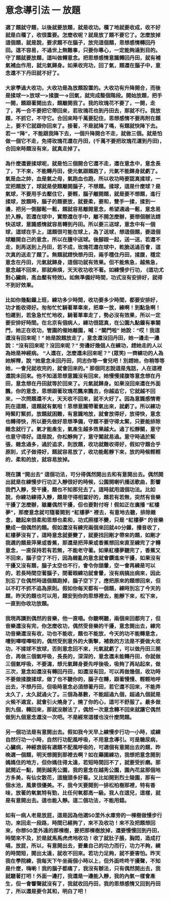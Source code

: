 # 意念導引法 一 放題

### 選了題就守題，以後就要放題，就是收功。種了地就要收成，收不好就是白種了，收很重要。怎麼收呢？就是放了題不要它了。怎麼放掉這個題，就是說，要求題不在腦子，放完這個題，思想感情轉回丹田。這不容易，不過世上無難事，只要你專心，一定能夠達到目的。守了題就要放題，這叫做轉意念。把思想感情意識轉回丹田，就有補氣補血作用，就元氣歸身。如果收完功，回了氣，題還在腦子中，意念還不下丹田就不好了。

### 大家學過大收功，大收功是為放題設置的。大收功有升降開合，而後是揉球一>放球一>揉腹一→回氣，就完成整個階段。開始放題，把手一開，題跟著開出去，題離開我了。我的玫瑰花不要了，一開，走了，再一合不要把它帶回來，若玫瑰花也到丹田去，那就不行。我放題，不抓它，不守它。合回來時千萬要記住，思想感情不要再附在題上，要不它就跟你回來了。接著，不是就降了嗎，有題就快降下去。若一 “降”，不能跟我降下去，一個升降開合不走，就做三個。就是怕做一個它不走，免得玫瑰花還在丹田，(千萬不要把玫瑰花運到丹田)，合回來時題沒有來，就真走掉了。

### 為什麼還要揉球呢，就是怕三個開合它還不走，還在意念中，意念長了，下不來，不能轉丹田，使元氣跟題跑了，元氣不能歸身就虧了。氣是血之帥，血是氣之母，氣跑血也跑，所以收功時要認真揉球，一定把題放了，球就是使題離開腦子，不想題。揉球，這是什麼球？是氣球，不要用手去壓住它，要輕，腦子離開題，就是要不想題，進行揉球，放題時，腦子的題要放，就要柔，要和，雙手一揉，揉到一邊，把另一側腳鬆一鬆，題就容易離開意念，希望通過一鬆，意念易於入靜。若還在球中，實際還在手中，離不開怎麼辦，要想個辦法趕快送球，意識感情就容易轉到丹田。所以要三送球，意念中有一個球，這球在手上，這題很可能在球上，為了送球，想這個題，要這個球離開自己的意念，所以在膻中送球。後腳跟一起，送一送，若還不走，則再送到上丹田，若不成，玫瑰花還在球中，乾脆送過百會，這次真的送走了題了。無題就趕快想丹田，兩手穩住丹田，揉腹，穩定意念在丹田，元氣就歸身，這個功就有效果。但不能焦急，越焦急，意念越不回來，那就麻煩，天天收功收不著。如練慢步行功， (這功尤對心臟病，高血壓有特效)。如無準備好時間，功式沒有安排好，就得不到好效果。

### 比如你幾點鐘上班，練功多少時間，收功要多少時間，都要安排好，功才能收得好。匆匆忙忙騎著單車來，把車一放，練啊！到點急啊！怕遲到，若急急忙忙地收，騎著單車走了，勢必沒有效果，所以一定要安排好時間。在北京有個病人，練功很認真，在公園九點鐘有事關門，她正在收功，管園的催她離園，喊：“關門啦”  她說：“哎！我這還沒有回來呢！” 她是說題放走了，意念還沒回丹田，她一邊走一邊說：“沒有回來呢？沒回來呢？” 旁邊好幾個人在練功，趕她走的人以為她是神經病。 “人還在，怎麼還未回來呢？” (眾笑) 一齊練功的人為她解釋，說 “她意念未回丹田，同志你等一會兒吧！別趕她，你稍等等她，一會兒就收完的，就會回來的。” 那個同志說這是鬼話，人在這裡還說未回來。他不知道思想意識沒有回來，她慢慢揉腹等意念想在丹田，意念想在丹田就等於回來了。元氣就歸身。如果沒回來還在外面飄，你的意念，思想跟著玫瑰花飄來飄去，你越追它，它就越不回來，一次問題還不大，天天收不回來，就不大好了。因為意識感情寄託在這題，這題就有氣啦！思想意識帶著氣出來，就虧了。所以練功時緊盯緊抓，放題就困難，有意識地放，就會放得好，放得快，意念也轉得快，所以要先做好思想準備，守題不要守得太緊，只要能排除雜念就行了。氣才能產生，氣產生越多效果越大。過了松靜關，意守也意守得好。這是說，你松靜夠了，意守關就易過。意守時過於緊張，雜念過多，過於追求，則放題，收功就難收得好，假如守題合乎原則，式子做得好，題就容易放了，收功能鬆靜下來，放的時候輕輕的，柔和的放，就容易放掉。

### 現在講 “開出去” 這個功法，可分得偶然開出去和有意開出去。偶然開出就是在練慢步行功正入靜很好的時候，公園開喇叭播送歌曲，影響我們入靜，受干擾，題也不知那兒去了。這時就用這個功法。比如說，你練功練得入靜，題是守得相當好的，題若有若無，突然有音樂干擾了怎麼辦，雖屬偶然干擾，但也要對付呀！假如正在廣播 “紅樓夢”，那麼意念就可隨著開到 “紅樓夢” 裡去，有意地去聽，排除雜念，聽起來很柔和思想也柔和，功式照樣不變，只是 “紅樓夢” 的音樂變成一個偶然的題。假如還沒有練完兩個來回就40分鐘，播音收了，紅樓夢沒有了，這時意念就要變了，就要找回剛才帶來的題，如剛才我選的題是萍果或香蕉，那還是把萍果或香蕉想回來直至練完了才轉意念，一直保持若有若無，不能老守著。如果紅樓夢聽完了，香蕉又不回來，腦子空了不行，因為雜亂的意念就會鑽進來干擾，如果沒有干擾又沒有題，腦子太空也不行，會令你頭暈，空一會再練是可以的，若長時間空著腦子，閉著眼練功就會暈，沒有病搞出病來，因此別忘了在偶然時這個題跑掉，腦子空下了，應把原來的題想回來，但以不盯不抓不追為原則。假如你每天都有一個題，練時別忘了今天的題，昨天的題也可以用，題安到你的思想裡去，能靜下來，松下來，一直到你收功放題。

### 我現再講到偶然的音樂，他一直唱。你聽啊聽，兩個來回都完了，但音樂還沒有完，你怎麼收功，偶然受音樂的干擾，意念開出去，練完功音樂還沒有收，功也不能收，題也不能放，今天的功不能轉意念，嘈到嘩哩嘩啦的，偶然受到意外的大衝擊，補救的方法是不要做大收功，不揉球不放球，否則意念回不來，元氣就虧了，可以做丹田三開合，再做三個氣呼吸，長長的，深深的，意念還未能轉丹田，你就做三個氣呼吸，不要瀉，想元氣歸身要先呼後吸，吸夠了再站起來，做三次，意念如還沒有轉回丹田，如還沒有回，可以再做幾個，收功時不要做揉腹揉球，做了也不聽你的，腦子在轉，跟著慢慢、輕輕地呼出去，不想丹田，但吸時意念必須想著丹田，若它還不回來，不能弄太久了，太久就過火了。三個為基數，不能超過九個，超過九個就是火候不適宜，就會引火燒身了，燒了你的心，這可不舒服了。最多做到九個，轉回來，那就沒辦法了，偶然一次意念轉不回來就讓它偶然做到九個意念還沒一次吧。不是經常這樣也沒什麼問題。

### 另一個功法是有意開出去。假如我今天早上練慢步行功一小時，或練自然行功一小時，自然行功配風呼吸，不用意念導引。可是糖尿病，心臟病，神經衰弱有選題不配風呼吸的，可選個有意開出去的題，昨晚選一個題，明天想開到那裡去啊？如在藥圃練功，我想把意念開到媽媽住的地方，但你媽住得太遠，若短時間回不了，就要受折磨。那就開近一點，開到越秀公園，我的意念在越秀公園，園內花盆那個地方多美，有仙女散花，這龍頭多好看。又比如開到烈士陵園，那有一個水池，風景很優美。不，我今天要開到一排松柏樹那裡，特有香味，放著的氧氣特有勁，比任何氧都高一級。我人在這兒，這樣，就是有意開出去。這也能入靜。這二個功法，不能用錯。

### 如有一病人老是放屁，這是因為他選50里外水庫旁的一棵樹做慢步行功，來回走一段路，時間已經夠了，來不及收功！來不及把題想回來，你想50里外遠的那棵樹，要把那棵樹放掉，還要慢慢回到丹田，時間來不及，於是就馬馬虎虎地收功！收了就肚子脹，胸悶，造成打嗝，放屁，所以，有意開出去，要量自己的功力而行，功力不夠，練的時間短，開出太遠，就收不回來。若功力足夠，就不要害怕。昨天我在學院練，我每天下午坐兩個小時以上，但外面咚咚干擾聲，不知是什麼，嗨喲！我的腦子都痛了，我沒有辦法，只有偶然開出去，我就聽著打吧！外面一邊打，我還是一邊能入靜，我的內氣一樣會產生，但一會響聲就沒有了，我就收回丹田，我的思想感情又回到丹田了，所以還是要令其和，明白了吧！
